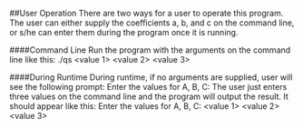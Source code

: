 ##User Operation
There are two ways for a user to operate this program. The user can either supply the coefficients a, b, and c on the command line, or s/he can enter them during the program once it is running. 

####Command Line
Run the program with the arguments on the command line like this:
./qs <value 1> <value 2> <value 3>

####During Runtime
During runtime, if no arguments are supplied, user will see the following prompt:
Enter the values for A, B, C:
The user just enters three values on the command line and the program will output the result. It should appear like this:
Enter the values for A, B, C: <value 1> <value 2> <value 3>

